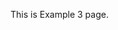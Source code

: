 <html>
  <head>
    <script src="https://cdn.onesignal.com/sdks/web/v16/OneSignalSDK.page.js" defer></script>
<script>
  window.OneSignalDeferred = window.OneSignalDeferred || [];
  OneSignalDeferred.push(function(OneSignal) {
    OneSignal.init({
      appId: "de598ac8-0ddc-4ec2-b5d5-1b0d6c799cc6",
      safari_web_id: "web.onesignal.auto.35c3b21f-3634-4ed2-bd52-fd09e2637415",
      notifyButton: {
        enable: true,
      },
       serviceWorkerParam: { scope: "/Example3/" },
            serviceWorkerPath: "/Example3/OneSignalSDKWorker.js",
    });
  });
</script>
  </head>
  <body>
    <p>This is Example 3 page.</p>
  </body>
</html>
